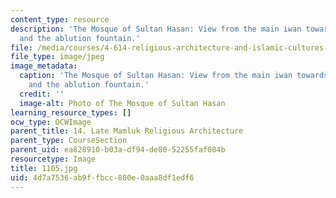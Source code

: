 ```yaml
---
content_type: resource
description: 'The Mosque of Sultan Hasan: View from the main iwan towards the courtyard
  and the ablution fountain.'
file: /media/courses/4-614-religious-architecture-and-islamic-cultures-fall-2002/4d7a7536ab9ffbcc800e0aaa8df1edf6_1105.jpg
file_type: image/jpeg
image_metadata:
  caption: 'The Mosque of Sultan Hasan: View from the main iwan towards the courtyard
    and the ablution fountain.'
  credit: ''
  image-alt: Photo of The Mosque of Sultan Hasan
learning_resource_types: []
ocw_type: OCWImage
parent_title: 14. Late Mamluk Religious Architecture
parent_type: CourseSection
parent_uid: ea828910-b03a-df94-de80-52255faf084b
resourcetype: Image
title: 1105.jpg
uid: 4d7a7536-ab9f-fbcc-800e-0aaa8df1edf6
---
```

